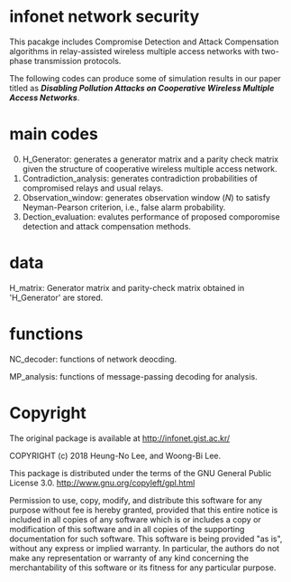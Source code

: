 # infonet network security

This pacakge includes Compromise Detection and Attack Compensation algorithms in relay-assisted wireless multiple access networks with two-phase transmission protocols.

The following codes can produce some of simulation results in our paper titled as ***Disabling Pollution Attacks on Cooperative Wireless Multiple Access Networks***.

# main codes 

0. H_Generator: generates a generator matrix and a parity check matrix given the structure of cooperative wireless multiple access network.
1. Contradiction_analysis: generates contradiction probabilities of compromised relays and usual relays.
2. Observation_window: generates observation window (*N*) to satisfy Neyman-Pearson criterion, i.e., false alarm probability.
3. Dection_evaluation: evalutes performance of proposed comporomise detection and attack compensation methods.

# data 

 H_matrix: Generator matrix and parity-check matrix obtained in 'H_Generator' are stored.

# functions

NC_decoder: functions of network deocding.

MP_analysis: functions of message-passing decoding for analysis.

# Copyright

The original package is available at http://infonet.gist.ac.kr/

COPYRIGHT (c) 2018 Heung-No Lee, and Woong-Bi Lee.

This package is distributed under the terms of the GNU General Public License 3.0. http://www.gnu.org/copyleft/gpl.html

Permission to use, copy, modify, and distribute this software for any purpose without fee is hereby granted, provided that this entire notice is included in all copies of any software which is or includes a copy or modification of this software and in all copies of the supporting documentation for such software. This software is being provided "as is", without any express or implied warranty. In particular, the authors do not make any representation or warranty of any kind concerning the merchantability of this software or its fitness for any particular purpose.